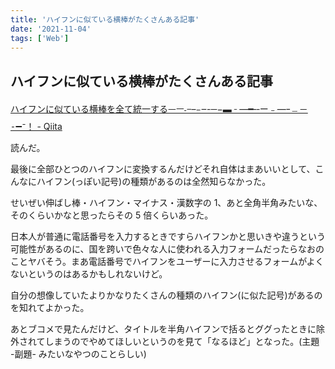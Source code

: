 ```yaml
---
title: 'ハイフンに似ている横棒がたくさんある記事'
date: '2021-11-04'
tags: ['Web']
---
```


## ハイフンに似ている横棒がたくさんある記事

[ハイフンに似ている横棒を全て統一するᅳㅡ˗𐆑–᭸‒\-─−▬𐄐—━‐‑ー﹣―ｰ﹘－⁃➖⁻！ \- Qiita](https://qiita.com/non-caffeine/items/77360dda05c8ce510084)

読んだ。

最後に全部ひとつのハイフンに変換するんだけどそれ自体はまあいいとして、こんなにハイフン(っぽい記号)の種類があるのは全然知らなかった。

せいぜい伸ばし棒・ハイフン・マイナス・漢数字の 1、あと全角半角みたいな、そのくらいかなと思ったらその 5 倍くらいあった。

日本人が普通に電話番号を入力するときですらハイフンかと思いきや違うという可能性があるのに、国を跨いで色々な人に使われる入力フォームだったらなおのことヤバそう。まあ電話番号でハイフンをユーザーに入力させるフォームがよくないというのはあるかもしれないけど。

自分の想像していたよりかなりたくさんの種類のハイフン(に似た記号)があるのを知れてよかった。

あとブコメで見たんだけど、タイトルを半角ハイフンで括るとググったときに除外されてしまうのでやめてほしいというのを見て「なるほど」となった。(主題 -副題- みたいなやつのことらしい)
